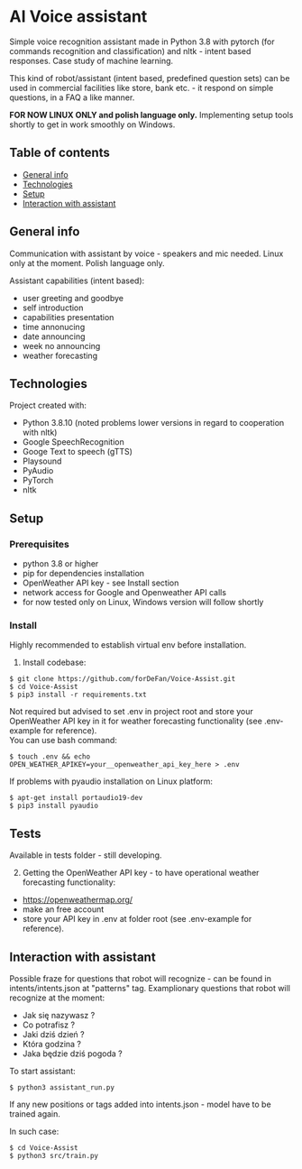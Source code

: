 <h1>AI Voice assistant</h1>

Simple voice recognition assistant made in Python 3.8 with pytorch (for commands recognition and classification) and nltk - intent based responses.
Case study of machine learning.

This kind of robot/assistant (intent based, predefined question sets) can be used in commercial facilities like store, bank etc. - it respond on simple questions, in a FAQ a like manner.

<strong>FOR NOW LINUX ONLY and polish language only.</strong> Implementing setup tools shortly to get in work smoothly on Windows.
<br>

## Table of contents

* [General info](#general-info)
* [Technologies](#technologies)
* [Setup](#setup)
* [Interaction with assistant](#interaction-with-assistant)

## General info

Communication with assistant by voice - speakers and mic needed.
Linux only at the moment. 
Polish language only.

Assistant capabilities (intent based):

* user greeting and goodbye
* self introduction
* capabilities presentation
* time annonucing
* date announcing
* week no announcing
* weather forecasting

## Technologies

Project created with:

* Python 3.8.10 (noted problems lower versions in regard to cooperation with nltk)
* Google SpeechRecognition
* Googe Text to speech (gTTS) 
* Playsound 
* PyAudio 
* PyTorch 
* nltk 


## Setup

### Prerequisites

* python 3.8 or higher
* pip for dependencies installation
* OpenWeather API key - see Install section
* network access for Google and Openweather API calls
* for now tested only on Linux, Windows version will follow shortly

### Install
Highly recommended to establish virtual env before installation.

1. Install codebase:

```
$ git clone https://github.com/forDeFan/Voice-Assist.git
$ cd Voice-Assist
$ pip3 install -r requirements.txt
```

Not required but advised to set .env in project root and store your OpenWeather API key in it for weather forecasting functionality (see .env-example for reference).
<br>
You can use bash command:

```
$ touch .env && echo OPEN_WEATHER_APIKEY=your__openweather_api_key_here > .env
```

If problems with pyaudio installation on Linux platform:

```
$ apt-get install portaudio19-dev
$ pip3 install pyaudio
```

## Tests

Available in tests folder - still developing.

2. Getting the OpenWeather API key - to have operational weather forecasting functionality:

* https://openweathermap.org/
* make an free account
* store your API key in .env at folder root (see .env-example for reference).


## Interaction with assistant

Possible fraze for questions that robot will recognize - can be found in intents/intents.json at "patterns" tag.
Examplionary questions that robot will recognize at the moment:

* Jak się nazywasz ?
* Co potrafisz ?
* Jaki dziś dzień ?
* Która godzina ?
* Jaka będzie dziś pogoda ?


To start assistant:

```
$ python3 assistant_run.py
```

If any new positions or tags added into intents.json - model have to be trained again.

In such case:

```
$ cd Voice-Assist
$ python3 src/train.py
```

